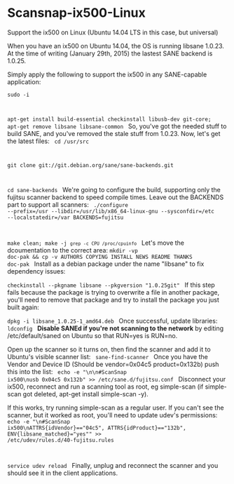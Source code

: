 # Scansnap-ix500-Linux
Support the ix500 on Linux (Ubuntu 14.04 LTS in this case, but universal)

When you have an ix500 on Ubuntu 14.04, the OS is running libsane 1.0.23. At the time of writing (January 29th, 2015) the lastest SANE backend is 1.0.25.

Simply apply the following to support the ix500 in any SANE-capable application:

<code>sudo -i

apt-get install build-essential checkinstall libusb-dev git-core; apt-get remove libsane libsane-common
</code>
So, you've got the needed stuff to build SANE, and you've removed the stale stuff from 1.0.23. Now, let's get the latest files:
<code>
cd /usr/src

git clone git://git.debian.org/sane/sane-backends.git

cd sane-backends
</code>
We're going to configure the build, supporting only the fujitsu scanner backend to speed compile times. Leave out the BACKENDS part to support all scanners:
<code>
./configure --prefix=/usr --libdir=/usr/lib/x86_64-linux-gnu --sysconfdir=/etc --localstatedir=/var BACKENDS=fujitsu

make clean; make -j `grep -c CPU /proc/cpuinfo`
</code>
Let's move the dcoumentation to the correct area:
<code>mkdir -vp doc-pak && cp -v AUTHORS COPYING INSTALL NEWS README THANKS doc-pak
</code>
Install as a debian package under the name "libsane" to fix dependency issues:

<code>checkinstall --pkgname libsane --pkgversion "1.0.25git"
</code>
If this step fails because the package is trying to overwrite a file in another package, you'll need to remove that package and try to install the package you just built again:

<code>dpkg -i libsane_1.0.25-1_amd64.deb
</code>
Once successful, update libraries:
<code>
ldconfig
</code>
<b>Disable SANEd if you're not scanning to the network</b> by editing /etc/default/saned on Ubuntu so that RUN=yes is RUN=no.

Open up the scanner so it turns on, then find the scanner and add it to Ubuntu's visible scanner list:
<code>
sane-find-scanner
</code>
Once you have the Vendor and Device ID (Should be vendor=0x04c5 product=0x132b) push this into the list:
<code>
echo -e "\n\n#ScanSnap ix500\nusb 0x04c5 0x132b" >> /etc/sane.d/fujitsu.conf
</code>
Disconnect your ix500, reconnect and run a scanning tool as root, eg simple-scan (if simple-scan got deleted, apt-get install simple-scan -y).

If this works, try running simple-scan as a regular user. If you can't see the scanner, but it worked as root, you'll need to update udev's permissions:
<code>
echo -e "\n#ScanSnap ix500\nATTRS{idVendor}=="04c5", ATTRS{idProduct}=="132b", ENV{libsane_matched}="yes"" >> /etc/udev/rules.d/40-fujitsu.rules

service udev reload
</code>
Finally, unplug and reconnect the scanner and you should see it in the client applications.
